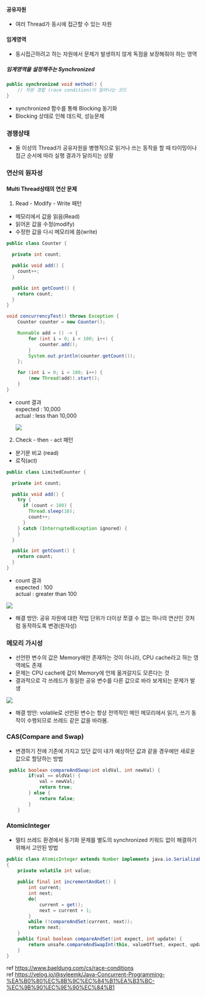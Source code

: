 
#### 공유자원

- 여러 Thread가 동시에 접근할 수 있는 자원

#### 임계영역
- 동시접근하려고 하는 자원에서 문제가 발생하지 않게 독점을 보장해줘야 하는 영역

##### 임계영역을 설정해주는 Synchronized
```java
public synchronized void method() {
	// 자원 경합 (race condition)이 일어나는 코드
}
```
- synchronized 함수를 통해 Blocking 동기화
- Blocking 상태로 인해 데드락, 성능문제

### 경쟁상태

- 둘 이상의 Thread가 공유자원을 병행적으로 읽거나 쓰는 동작을 할 때 타이밍이나 접근 순서에 따라 실행 결과가 달라지는 상황


### 연산의 원자성

#### Multi Thread상태의 연산 문제

1. Read - Modify - Write 패턴
- 메모리에서 값을 읽음(Read)
- 읽어온 값을 수정(modify)
- 수정한 값을 다시 메모리에 씀(write)

```java
public class Counter {

  private int count;

  public void add() {
    count++;
  }

  public int getCount() {
    return count;
  }
}
```
```java
void concurrencyTest() throws Exception {
    Counter counter = new Counter();

    Runnable add = () -> {
        for (int i = 0; i < 100; i++) {
            counter.add(); 
        }
        System.out.println(counter.getCount());
    };

    for (int i = 0; i < 100; i++) {
        (new Thread(add)).start();
    }
}


```
- count 결과 </br>
expected : 10,000 </br>
actual : less than 10,000


  ![](https://velog.velcdn.com/images/gon109/post/6b625b25-c669-4ea1-8719-ff4c97f3afb4/image.png)


2. Check - then - act 패턴
- 분기문 비교 (read)
- 로직(act)

```java
public class LimitedCounter {

  private int count;

  public void add() {
    try {
      if (count < 100) {
        Thread.sleep(10);
        count++;
      }
    } catch (InterruptedException ignored) {
    }
  }

  public int getCount() {
    return count;
  }
}
```
- count 결과 </br>
  expected : 100 </br>
  actual : greater than 100

![](https://velog.velcdn.com/images/gon109/post/3b40fd41-258a-4fbb-97e0-06c115a65894/image.png)


- 해결 방안: 공유 자원에 대한 작업 단위가 더이상 쪼갤 수 없는 하나의 연산인 것처럼 동작하도록 변경(원자성)

### 메모리 가시성

- 선언한 변수의 값은 Memory에만 존재하는 것이 아니라, CPU cache라고 하는 영역에도 존재
- 문제는  CPU cache에 값이 Memory에 언제 옮겨갈지도 모른다는 것
- 결과적으로 각 쓰레드가 동일한 공유 변수를 다른 값으로 바라 보게되는 문제가 발생

![](https://velog.velcdn.com/images/gon109/post/08b57352-02d3-4f11-9046-2112c41f58b9/image.png)

- 해결 방안: volatile로 선언된 변수는 항상 전역적인 메인 메모리에서 읽기, 쓰기 동작이 수행되므로 
쓰레드 같은 값을 바라봄.

### CAS(Compare and Swap)

- 변경하기 전에 기존에 가지고 있던 값이 내가 예상하던 값과 같을 경우에만 새로운 값으로 할당하는 방법
```java
 public boolean compareAndSwap(int oldVal, int newVal) {
        if(val == oldVal) {
            val = newVal;
            return true;
        } else {
            return false;
        }
    }
```

### AtomicInteger
- 멀티 쓰레드 환경에서 동기화 문제를 별도의 synchronized 키워드 없이 해결하기 위해서 고안된 방법

```java
public class AtomicInteger extends Number implements java.io.Serializable 
{ 
    private volatile int value; 
    
    public final int incrementAndGet() {
        int current;
        int next;
        do{
            current = get();
            next = current + 1;
        } 
        while (!compareAndSet(current, next));
        return next; 
    }
    public final boolean compareAndSet(int expect, int update) {
        return unsafe.compareAndSwapInt(this, valueOffset, expect, update);
    } 
}
```


ref https://www.baeldung.com/cs/race-conditions </br>
ref https://velog.io/@syleemk/Java-Concurrent-Programming-%EA%B0%80%EC%8B%9C%EC%84%B1%EA%B3%BC-%EC%9B%90%EC%9E%90%EC%84%B1